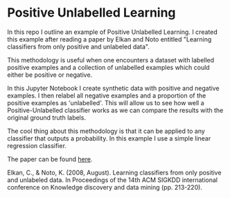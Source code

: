 # Positive Unlabelled Learning

In this repo I outline an example of Positive Unlabelled Learning.  I created this example after reading a paper by Elkan and Noto entitled "Learning classifiers from only positive and unlabeled data".  

This methodology is useful when one encounters a dataset with labelled positive examples and a collection of unlabelled examples which could either be positive or negative.

In this Jupyter Notebook I create synthetic data with positive and negative examples.  I then relabel all negative examples and a proportion of the positive examples as 'unlabelled'.  This will allow us to see how well a Positive-Unlabelled classifier works as we can compare the results with the original ground truth labels.

The cool thing about this methodology is that it can be applied to any classifier that outputs a probability.  In this example I use a simple linear regression classifier.

The paper can be found [here](https://dl.acm.org/doi/abs/10.1145/1401890.1401920).

Elkan, C., & Noto, K. (2008, August). Learning classifiers from only positive and unlabeled data. In Proceedings of the 14th ACM SIGKDD international conference on Knowledge discovery and data mining (pp. 213-220).
